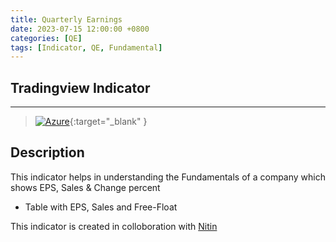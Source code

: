 ```yaml
---
title: Quarterly Earnings
date: 2023-07-15 12:00:00 +0800
categories: [QE]
tags: [Indicator, QE, Fundamental]
---
```


## Tradingview Indicator

<!-- TradingView Chart BEGIN -->
<script type="text/javascript" src="https://s3.tradingview.com/tv.js"></script>
<script type="text/javascript">
var tradingview_embed_options = {};
tradingview_embed_options.width = '790';
tradingview_embed_options.height = '600';
tradingview_embed_options.chart = 'oBswL9v2';
new TradingView.chart(tradingview_embed_options);
</script>
<!-- TradingView Chart END -->
_____

> [![Azure](https://img.shields.io/badge/Quarterly_Earnings_Indicator-%230072C6.svg?style=for-the-badge&logo=microsoftazure&logoColor=white)](https://www.tradingview.com/script/oBswL9v2-Quarterly-Earnings/){:target="_blank" }


## Description
This indicator helps in understanding the Fundamentals of a company which shows EPS, Sales & Change percent

- Table with EPS, Sales and Free-Float

This indicator is created in colloboration with [Nitin](https://x.com/finallynitin)
